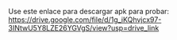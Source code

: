 Use este enlace para descargar apk para probar: 
https://drive.google.com/file/d/1g_iKQhvjcx97-3INtwU5Y8LZE26YGVgS/view?usp=drive_link
